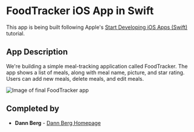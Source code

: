 # FoodTracker iOS App in Swift

This app is being built following Apple's [Start Developing iOS Apps (Swift)](https://developer.apple.com/library/content/referencelibrary/GettingStarted/DevelopiOSAppsSwift/index.html) tutorial.

## App Description

We're building a simple meal-tracking application called FoodTracker. The app shows a list of meals, along with meal name, picture, and star rating. Users can add new meals, delete meals, and edit meals.

![Image of final FoodTracker app](https://developer.apple.com/library/content/referencelibrary/GettingStarted/DevelopiOSAppsSwift/Art/IN_sim_navbar_2x.png)

## Completed by

* **Dann Berg** - [Dann Berg Homepage](http://dannberg.me)